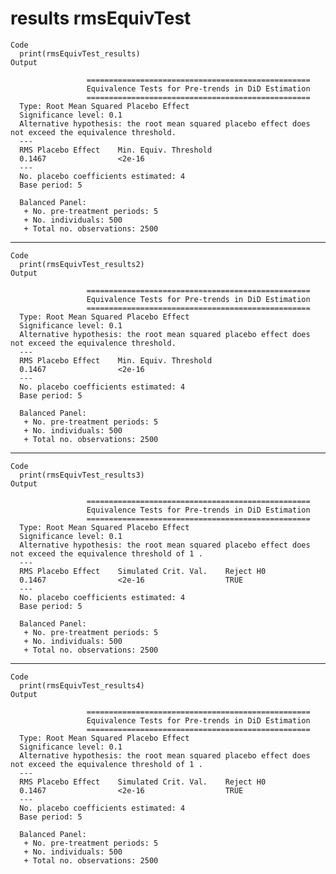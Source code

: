 # results rmsEquivTest

    Code
      print(rmsEquivTest_results)
    Output
      
                     ==================================================
                     Equivalence Tests for Pre-trends in DiD Estimation
                     ==================================================
      Type: Root Mean Squared Placebo Effect 
      Significance level: 0.1 
      Alternative hypothesis: the root mean squared placebo effect does not exceed the equivalence threshold.
      ---
      RMS Placebo Effect	Min. Equiv. Threshold 
      0.1467            	<2e-16                
      ---
      No. placebo coefficients estimated: 4 
      Base period: 5 
       
      Balanced Panel: 
       + No. pre-treatment periods: 5 
       + No. individuals: 500 
       + Total no. observations: 2500 
      

---

    Code
      print(rmsEquivTest_results2)
    Output
      
                     ==================================================
                     Equivalence Tests for Pre-trends in DiD Estimation
                     ==================================================
      Type: Root Mean Squared Placebo Effect 
      Significance level: 0.1 
      Alternative hypothesis: the root mean squared placebo effect does not exceed the equivalence threshold.
      ---
      RMS Placebo Effect	Min. Equiv. Threshold 
      0.1467            	<2e-16                
      ---
      No. placebo coefficients estimated: 4 
      Base period: 5 
       
      Balanced Panel: 
       + No. pre-treatment periods: 5 
       + No. individuals: 500 
       + Total no. observations: 2500 
      

---

    Code
      print(rmsEquivTest_results3)
    Output
      
                     ==================================================
                     Equivalence Tests for Pre-trends in DiD Estimation
                     ==================================================
      Type: Root Mean Squared Placebo Effect 
      Significance level: 0.1 
      Alternative hypothesis: the root mean squared placebo effect does not exceed the equivalence threshold of 1 .
      ---
      RMS Placebo Effect	Simulated Crit. Val.	Reject H0 
      0.1467            	<2e-16              	TRUE      
      ---
      No. placebo coefficients estimated: 4 
      Base period: 5 
       
      Balanced Panel: 
       + No. pre-treatment periods: 5 
       + No. individuals: 500 
       + Total no. observations: 2500 
      

---

    Code
      print(rmsEquivTest_results4)
    Output
      
                     ==================================================
                     Equivalence Tests for Pre-trends in DiD Estimation
                     ==================================================
      Type: Root Mean Squared Placebo Effect 
      Significance level: 0.1 
      Alternative hypothesis: the root mean squared placebo effect does not exceed the equivalence threshold of 1 .
      ---
      RMS Placebo Effect	Simulated Crit. Val.	Reject H0 
      0.1467            	<2e-16              	TRUE      
      ---
      No. placebo coefficients estimated: 4 
      Base period: 5 
       
      Balanced Panel: 
       + No. pre-treatment periods: 5 
       + No. individuals: 500 
       + Total no. observations: 2500 
      

